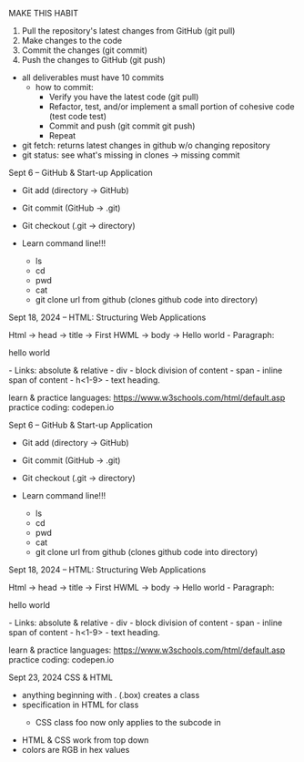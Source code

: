 MAKE THIS HABIT
1. Pull the repository's latest changes from GitHub (git pull)
2. Make changes to the code
3. Commit the changes (git commit)
4. Push the changes to GitHub (git push)

- all deliverables must have 10 commits
  - how to commit:
    - Verify you have the latest code (git pull)
    - Refactor, test, and/or implement a small portion of cohesive code (test code test)
    - Commit and push (git commit git push)
    - Repeat
- git fetch: returns latest changes in github w/o changing repository
- git status: see what's missing in clones -> missing commit

Sept 6 – GitHub & Start-up Application 
  - Git add (directory -> GitHub) 
  - Git commit (GitHub -> .git) 
  - Git checkout (.git -> directory) 

  - Learn command line!!! 
    - ls 
    -  cd  
    - pwd 
    - cat  
    - git clone url from github (clones github code into directory) 

Sept 18, 2024 – HTML: Structuring Web Applications 
  <html lang =”en”? 
  </html> 
  Html -> head -> title -> First HWML 
  	->  body -> Hello world 
  - Paragraph: <p> hello world</p> 
  - Links: absolute & relative 
  - div - block division of content
  - span - inline span of content
  - h<1-9> - text heading. 
    
  learn & practice languages: https://www.w3schools.com/html/default.asp
  practice coding: codepen.io
  

Sept 6 – GitHub & Start-up Application 
  - Git add (directory -> GitHub) 
  - Git commit (GitHub -> .git) 
  - Git checkout (.git -> directory) 

  - Learn command line!!! 
    - ls 
    -  cd  
    - pwd 
    - cat  
    - git clone url from github (clones github code into directory) 

Sept 18, 2024 – HTML: Structuring Web Applications 
  <html lang =”en”? 
  </html> 
  Html -> head -> title -> First HWML 
  	->  body -> Hello world 
  - Paragraph: <p> hello world</p> 
  - Links: absolute & relative 
  - div - block division of content
  - span - inline span of content
  - h<1-9> - text heading. 
    
  learn & practice languages: https://www.w3schools.com/html/default.asp
  practice coding: codepen.io

Sept 23, 2024
CSS & HTML
- anything beginning with . (.box) creates a class
- specification in HTML for class <p class="foo">
  - CSS class foo now only applies to the subcode in <p class="foo">
- HTML & CSS work from top down
- colors are RGB in hex values